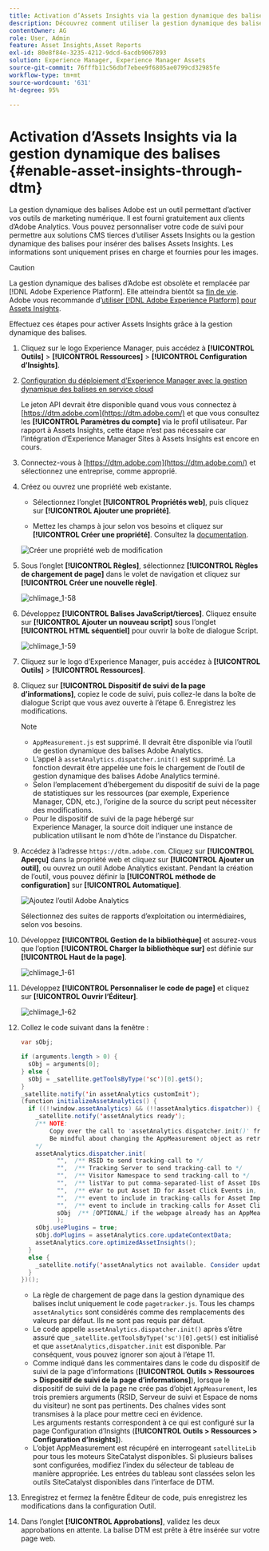 ```yaml
---
title: Activation d’Assets Insights via la gestion dynamique des balises
description: Découvrez comment utiliser la gestion dynamique des balises d’Adobe pour activer Assets Insights.
contentOwner: AG
role: User, Admin
feature: Asset Insights,Asset Reports
exl-id: 80e8f84e-3235-4212-9dcd-6acdb9067893
solution: Experience Manager, Experience Manager Assets
source-git-commit: 76fffb11c56dbf7ebee9f6805ae0799cd32985fe
workflow-type: tm+mt
source-wordcount: '631'
ht-degree: 95%

---
```


# Activation d’Assets Insights via la gestion dynamique des balises {#enable-asset-insights-through-dtm}

La gestion dynamique des balises Adobe est un outil permettant d’activer vos outils de marketing numérique. Il est fourni gratuitement aux clients d’Adobe Analytics. Vous pouvez personnaliser votre code de suivi pour permettre aux solutions CMS tierces d’utiliser Assets Insights ou la gestion dynamique des balises pour insérer des balises Assets Insights. Les informations sont uniquement prises en charge et fournies pour les images.

>[!CAUTION]
>
>La gestion dynamique des balises d’Adobe est obsolète et remplacée par [!DNL Adobe Experience Platform]. Elle atteindra bientôt sa [fin de vie](https://medium.com/launch-by-adobe/dtm-plans-for-a-sunset-3c6aab003a6f). Adobe vous recommande d’[utiliser  [!DNL Adobe Experience Platform]  pour Assets Insights](https://experienceleague.adobe.com/docs/experience-manager-learn/assets/advanced/asset-insights-launch-tutorial.html?lang=fr).

Effectuez ces étapes pour activer Assets Insights grâce à la gestion dynamique des balises.

1. Cliquez sur le logo Experience Manager, puis accédez à **[!UICONTROL Outils]** > **[!UICONTROL Ressources]** > **[!UICONTROL Configuration d’Insights]**.
1. [Configuration du déploiement d’Experience Manager avec la gestion dynamique des balises en service cloud](/help/sites-administering/dtm.md)

   Le jeton API devrait être disponible quand vous vous connectez à [https://dtm.adobe.com](https://dtm.adobe.com/) et que vous consultez les **[!UICONTROL Paramètres du compte]** via le profil utilisateur. Par rapport à Assets Insights, cette étape n’est pas nécessaire car l’intégration d’Experience Manager Sites à Assets Insights est encore en cours.

1. Connectez-vous à [https://dtm.adobe.com](https://dtm.adobe.com/) et sélectionnez une entreprise, comme approprié.
1. Créez ou ouvrez une propriété web existante.

   * Sélectionnez l’onglet **[!UICONTROL Propriétés web]**, puis cliquez sur **[!UICONTROL Ajouter une propriété]**.

   * Mettez les champs à jour selon vos besoins et cliquez sur **[!UICONTROL Créer une propriété]**. Consultez la [documentation](https://experienceleague.adobe.com/docs/experience-manager-learn/getting-started-wknd-tutorial-develop/overview.html?lang=fr).

   ![Créer une propriété web de modification](assets/Create-edit-web-property.png)

1. Sous l’onglet **[!UICONTROL Règles]**, sélectionnez **[!UICONTROL Règles de chargement de page]** dans le volet de navigation et cliquez sur **[!UICONTROL Créer une nouvelle règle]**.

   ![chlimage_1-58](assets/chlimage_1-194.png)

1. Développez **[!UICONTROL Balises JavaScript/tierces]**. Cliquez ensuite sur **[!UICONTROL Ajouter un nouveau script]** sous l’onglet **[!UICONTROL HTML séquentiel]** pour ouvrir la boîte de dialogue Script.

   ![chlimage_1-59](assets/chlimage_1-195.png)

1. Cliquez sur le logo d’Experience Manager, puis accédez à **[!UICONTROL Outils]** > **[!UICONTROL Ressources]**.
1. Cliquez sur **[!UICONTROL Dispositif de suivi de la page d’informations]**, copiez le code de suivi, puis collez-le dans la boîte de dialogue Script que vous avez ouverte à l’étape 6. Enregistrez les modifications.

   >[!NOTE]
   >
   >* `AppMeasurement.js` est supprimé. Il devrait être disponible via l’outil de gestion dynamique des balises Adobe Analytics.
   >* L’appel à `assetAnalytics.dispatcher.init()` est supprimé. La fonction devrait être appelée une fois le chargement de l’outil de gestion dynamique des balises Adobe Analytics terminé.
   >* Selon l’emplacement d’hébergement du dispositif de suivi de la page de statistiques sur les ressources (par exemple, Experience Manager, CDN, etc.), l’origine de la source du script peut nécessiter des modifications.
   >* Pour le dispositif de suivi de la page hébergé sur Experience Manager, la source doit indiquer une instance de publication utilisant le nom d’hôte de l’instance du Dispatcher.

1. Accédez à l’adresse `https://dtm.adobe.com`. Cliquez sur **[!UICONTROL Aperçu]** dans la propriété web et cliquez sur **[!UICONTROL Ajouter un outil]**, ou ouvrez un outil Adobe Analytics existant. Pendant la création de l’outil, vous pouvez définir la **[!UICONTROL méthode de configuration]** sur **[!UICONTROL Automatique]**.

   ![Ajoutez l’outil Adobe Analytics](assets/Add-Adobe-Analytics-Tool.png)

   Sélectionnez des suites de rapports d’exploitation ou intermédiaires, selon vos besoins.

1. Développez **[!UICONTROL Gestion de la bibliothèque]** et assurez-vous que l’option **[!UICONTROL Charger la bibliothèque sur]** est définie sur **[!UICONTROL Haut de la page]**.

   ![chlimage_1-61](assets/chlimage_1-197.png)

1. Développez **[!UICONTROL Personnaliser le code de page]** et cliquez sur **[!UICONTROL Ouvrir l’Éditeur]**.

   ![chlimage_1-62](assets/chlimage_1-198.png)

1. Collez le code suivant dans la fenêtre :

   ```Java
   var sObj;
   
   if (arguments.length > 0) {
     sObj = arguments[0];
   } else {
     sObj = _satellite.getToolsByType('sc')[0].getS();
   }
   _satellite.notify('in assetAnalytics customInit');
   (function initializeAssetAnalytics() {
     if ((!!window.assetAnalytics) && (!!assetAnalytics.dispatcher)) {
       _satellite.notify('assetAnalytics ready');
       /** NOTE:
           Copy over the call to 'assetAnalytics.dispatcher.init()' from Assets Pagetracker
           Be mindful about changing the AppMeasurement object as retrieved above.
       */
       assetAnalytics.dispatcher.init(
             "",  /** RSID to send tracking-call to */
             "",  /** Tracking Server to send tracking-call to */
             "",  /** Visitor Namespace to send tracking-call to */
             "",  /** listVar to put comma-separated-list of Asset IDs for Asset Impression Events in tracking-call, for example, 'listVar1' */
             "",  /** eVar to put Asset ID for Asset Click Events in, for example, 'eVar3' */
             "",  /** event to include in tracking-calls for Asset Impression Events, for example, 'event8' */
             "",  /** event to include in tracking-calls for Asset Click Events, for example, 'event7' */
             sObj  /** [OPTIONAL] if the webpage already has an AppMeasurement object, include the object here. If unspecified, Pagetracker Core shall create its own AppMeasurement object */
             );
       sObj.usePlugins = true;
       sObj.doPlugins = assetAnalytics.core.updateContextData;
       assetAnalytics.core.optimizedAssetInsights();
     }
     else {
       _satellite.notify('assetAnalytics not available. Consider updating the Custom Page Code', 4);
     }
   })();
   ```

   * La règle de chargement de page dans la gestion dynamique des balises inclut uniquement le code `pagetracker.js`. Tous les champs `assetAnalytics` sont considérés comme des remplacements des valeurs par défaut. Ils ne sont pas requis par défaut.
   * Le code appelle `assetAnalytics.dispatcher.init()` après s’être assuré que `_satellite.getToolsByType('sc')[0].getS()` est initialisé et que `assetAnalytics,dispatcher.init` est disponible. Par conséquent, vous pouvez ignorer son ajout à l’étape 11.
   * Comme indiqué dans les commentaires dans le code du dispositif de suivi de la page d’informations (**[!UICONTROL Outils > Ressources > Dispositif de suivi de la page d’informations]**), lorsque le dispositif de suivi de la page ne crée pas d’objet `AppMeasurement`, les trois premiers arguments (RSID, Serveur de suivi et Espace de noms du visiteur) ne sont pas pertinents. Des chaînes vides sont transmises à la place pour mettre ceci en évidence.\
     Les arguments restants correspondent à ce qui est configuré sur la page Configuration d’Insights (**[!UICONTROL Outils > Ressources > Configuration d’Insights]**).
   * L’objet AppMeasurement est récupéré en interrogeant `satelliteLib` pour tous les moteurs SiteCatalyst disponibles. Si plusieurs balises sont configurées, modifiez l’index du sélecteur de tableau de manière appropriée. Les entrées du tableau sont classées selon les outils SiteCatalyst disponibles dans l’interface de DTM.

1. Enregistrez et fermez la fenêtre Éditeur de code, puis enregistrez les modifications dans la configuration Outil.
1. Dans l’onglet **[!UICONTROL Approbations]**, validez les deux approbations en attente. La balise DTM est prête à être insérée sur votre page web.
